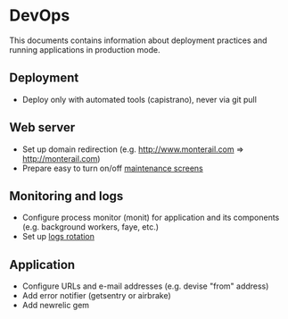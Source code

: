 # DevOps

This documents contains information about deployment practices and running applications in production mode.

## Deployment

* Deploy only with automated tools (capistrano), never via git pull

## Web server

* Set up domain redirection (e.g. http://www.monterail.com => http://monterail.com)
* Prepare easy to turn on/off [maintenance screens](http://codetunes.com/2012/custom-maintenance-page-for-nginx)

## Monitoring and logs

* Configure process monitor (monit) for application and its components (e.g. background workers, faye, etc.)
* Set up [logs rotation](http://stackednotion.com/blog/2011/09/12/how-to-setup-log-rotation-for-rails-apps/)

## Application

* Configure URLs and e-mail addresses (e.g. devise "from" address)
* Add error notifier (getsentry or airbrake)
* Add newrelic gem